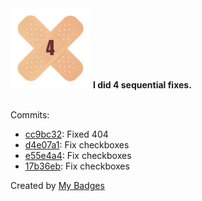 <img src="https://github.com/my-badges/my-badges/blob/master/badges/fix-commit/fix-4.png?raw=true" alt="I did 4 sequential fixes." title="I did 4 sequential fixes." width="128">
<strong>I did 4 sequential fixes.</strong>
<br><br>

Commits:

- <a href="https://github.com/Hyle-org/devhub-hyle/commit/cc9bc32fb2b022aaedd80303c826cbd606b565ce">cc9bc32</a>: Fixed 404
- <a href="https://github.com/Hyle-org/devhub-hyle/commit/d4e07a13cc7f795eeca38ecaee0f761d0d5dbc3d">d4e07a1</a>: Fix checkboxes
- <a href="https://github.com/Hyle-org/devhub-hyle/commit/e55e4a4086c4e78f7b21305eab26644472c65ffb">e55e4a4</a>: Fix checkboxes
- <a href="https://github.com/Hyle-org/devhub-hyle/commit/17b36ebe84c7ef6656983817c8408ed1c0aae703">17b36eb</a>: Fix checkboxes


Created by <a href="https://github.com/my-badges/my-badges">My Badges</a>